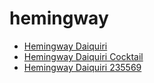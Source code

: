# hemingway

 * [Hemingway Daiquiri](../../index/h/hemingway-daiquiri-235569.json)
 * [Hemingway Daiquiri Cocktail](../../index/h/hemingway-daiquiri-cocktail.json)
 * [Hemingway Daiquiri 235569](../../index/h/hemingway-daiquiri-235569.json)
